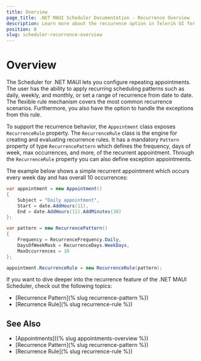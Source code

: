 ```yaml
---
title: Overview
page_title: .NET MAUI Scheduler Documentation - Recurrence Overview
description: Learn more about the reccurence option in Telerik UI for .NET MAUI Scheduler control.
position: 0
slug: scheduler-recurrence-overview
---
```


# Overview

The Scheduler for .NET MAUI lets you configure repeating appointments. The user has the ability to apply recurring scheduling patterns such as daily, weekly, and monthly, or set a range of recurrence from date to date. The flexible rule mechanism covers the most common recurrence scenarios. Furthermore, you also have the option to handle the exceptions from this rule.

To support the recurrence behavior, the `Appointment` class exposes `RecurrenceRule` property. The `RecurrenceRule` class is the engine for creating and evaluating recurrence rules. It has a mandatory `Pattern` property of type `RecurrencePattern` which defines the frequency, days of week, max occurrences, and more, of the recurrent appointment. Through the `RecurrenceRule` property you can also define exception appointments.
  
The example below shows a simple recurrent appointment which occurs every week day and has overall 10 occurrences:

```C#
var appointment = new Appointment()
{
    Subject = "Daily appointment",
    Start = date.AddHours(11),
    End = date.AddHours(11).AddMinutes(30)
};

var pattern = new RecurrencePattern()
{
    Frequency = RecurrenceFrequency.Daily,
    DaysOfWeekMask = RecurrenceDays.WeekDays,
    MaxOccurrences = 10
};

appointment.RecurrenceRule = new RecurrenceRule(pattern);
```

If you want to dive deeper into the recurrence feature of the .NET MAUI Scheduler, check out the following topics:

* [Recurrence Pattern](% slug recurrence-pattern %})
* [Recurrence Rule](% slug recurrence-rule %})

## See Also

- [Appointments]({% slug appointments-overview %})
- [Recurrence Pattern](% slug recurrence-pattern %})
- [Recurrence Rule](% slug recurrence-rule %})
